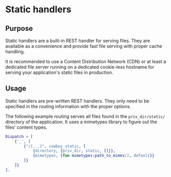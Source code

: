 Static handlers
===============

Purpose
-------

Static handlers are a built-in REST handler for serving files. They
are available as a convenience and provide fast file serving with
proper cache handling.

It is recommended to use a Content Distribution Network (CDN) or at
least a dedicated file server running on a dedicated cookie-less
hostname for serving your application's static files in production.

Usage
-----

Static handlers are pre-written REST handlers. They only need
to be specified in the routing information with the proper options.

The following example routing serves all files found in the
`priv_dir/static/` directory of the application. It uses a
mimetypes library to figure out the files' content types.

``` erlang
Dispatch = [
	{'_', [
		{"/[...]", cowboy_static, [
			{directory, {priv_dir, static, []}},
			{mimetypes, {fun mimetypes:path_to_mimes/2, default}}
		]}
	]}
].
```
